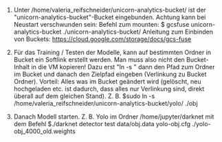 1. Unter /home/valeria_reifschneider/unicorn-analytics-bucket/ ist der "unicorn-analytics-bucket"-Bucket eingebunden.
Achtung kann bei Neustart verschwunden sein: Befehl zum mounten: 
$ gcsfuse unicorn-analytics-bucket ./unicorn-analytics-bucket/
Anleitung zum Einbinden von Buckets: https://cloud.google.com/storage/docs/gcs-fuse

2. Für das Training / Testen der Modelle, kann auf bestimmten Ordner in Bucket ein Softlink erstellt werden. Man muss also nicht den Bucket-Inhalt in die VM kopieren!
Dazu erst "ln -s " dann den Pfad zum Ordner im Bucket und danach den Zielpfad eingeben (Verlinkung zu Bucket Ordner).
Vorteil: Alles was im Bucket geändert wird (gelöscht, neu hochgeladen etc. ist dadurch, dass alles nur Verlinkung sind, direkt überall auf dem gleichen Stand).
Z. B. $sudo ln -s /home/valeria_reifschneider/unicorn-analytics-bucket/yolo/ ./obj

3. Danach Modell starten.
Z. B. Yolo im Ordner /home/jupyter/darknet mit dem Befehl 
$./darknet detector test data/obj.data yolo-obj.cfg ./yolo-obj_4000_old.weights
